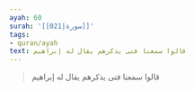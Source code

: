 ```yaml
---
ayah: 60
surah: '[[021|سورة]]'
tags:
- quran/ayah
text: قالوا سمعنا فتى يذكرهم يقال له إبراهيم
---
```

> قالوا سمعنا فتى يذكرهم يقال له إبراهيم
